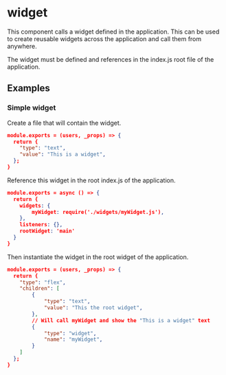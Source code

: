 # widget

This component calls a widget defined in the application. This can be used to create reusable widgets across the application and call them from anywhere.

The widget must be defined and references in the index.js root file of the application.

## Examples

### Simple widget

Create a file that will contain the widget.

```json
module.exports = (users, _props) => {
  return {
    "type": "text",
    "value": "This is a widget",
  };
}
```

Reference this widget in the root index.js of the application.

```json
module.exports = async () => {
  return {
    widgets: {
        myWidget: require('./widgets/myWidget.js'),
    },
    listeners: {},
    rootWidget: 'main'
  }
}
```

Then instantiate the widget in the root widget of the application.

```json
module.exports = (users, _props) => {
  return {
    "type": "flex",
    "children": [
        {
            "type": "text",
            "value": "This the root widget",
        },
        // Will call myWidget and show the "This is a widget" text
        {
            "type": "widget",
            "name": "myWidget",
        }
    ]
  };
}
```